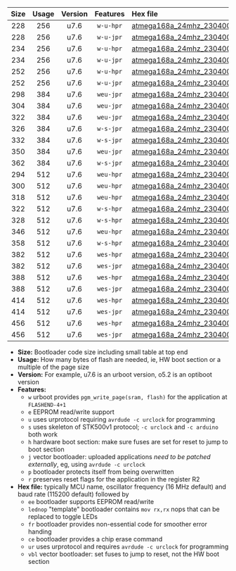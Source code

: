 |Size|Usage|Version|Features|Hex file|
|:-:|:-:|:-:|:-:|:--|
|228|256|u7.6|`w-u-hpr`|[atmega168a_24mhz_230400bps_ur.hex](https://raw.githubusercontent.com/stefanrueger/urboot/main/bootloaders/atmega168a/fcpu_24mhz/230400_bps/atmega168a_24mhz_230400bps_ur.hex)|
|228|256|u7.6|`w-u-jpr`|[atmega168a_24mhz_230400bps_ur_vbl.hex](https://raw.githubusercontent.com/stefanrueger/urboot/main/bootloaders/atmega168a/fcpu_24mhz/230400_bps/atmega168a_24mhz_230400bps_ur_vbl.hex)|
|234|256|u7.6|`w-u-hpr`|[atmega168a_24mhz_230400bps_lednop_ur.hex](https://raw.githubusercontent.com/stefanrueger/urboot/main/bootloaders/atmega168a/fcpu_24mhz/230400_bps/atmega168a_24mhz_230400bps_lednop_ur.hex)|
|234|256|u7.6|`w-u-jpr`|[atmega168a_24mhz_230400bps_lednop_ur_vbl.hex](https://raw.githubusercontent.com/stefanrueger/urboot/main/bootloaders/atmega168a/fcpu_24mhz/230400_bps/atmega168a_24mhz_230400bps_lednop_ur_vbl.hex)|
|252|256|u7.6|`w-u-hpr`|[atmega168a_24mhz_230400bps_lednop_fr_ur.hex](https://raw.githubusercontent.com/stefanrueger/urboot/main/bootloaders/atmega168a/fcpu_24mhz/230400_bps/atmega168a_24mhz_230400bps_lednop_fr_ur.hex)|
|252|256|u7.6|`w-u-jpr`|[atmega168a_24mhz_230400bps_lednop_fr_ur_vbl.hex](https://raw.githubusercontent.com/stefanrueger/urboot/main/bootloaders/atmega168a/fcpu_24mhz/230400_bps/atmega168a_24mhz_230400bps_lednop_fr_ur_vbl.hex)|
|298|384|u7.6|`weu-jpr`|[atmega168a_24mhz_230400bps_ee_ur_vbl.hex](https://raw.githubusercontent.com/stefanrueger/urboot/main/bootloaders/atmega168a/fcpu_24mhz/230400_bps/atmega168a_24mhz_230400bps_ee_ur_vbl.hex)|
|304|384|u7.6|`weu-jpr`|[atmega168a_24mhz_230400bps_ee_lednop_ur_vbl.hex](https://raw.githubusercontent.com/stefanrueger/urboot/main/bootloaders/atmega168a/fcpu_24mhz/230400_bps/atmega168a_24mhz_230400bps_ee_lednop_ur_vbl.hex)|
|322|384|u7.6|`weu-jpr`|[atmega168a_24mhz_230400bps_ee_lednop_fr_ur_vbl.hex](https://raw.githubusercontent.com/stefanrueger/urboot/main/bootloaders/atmega168a/fcpu_24mhz/230400_bps/atmega168a_24mhz_230400bps_ee_lednop_fr_ur_vbl.hex)|
|326|384|u7.6|`w-s-jpr`|[atmega168a_24mhz_230400bps_vbl.hex](https://raw.githubusercontent.com/stefanrueger/urboot/main/bootloaders/atmega168a/fcpu_24mhz/230400_bps/atmega168a_24mhz_230400bps_vbl.hex)|
|332|384|u7.6|`w-s-jpr`|[atmega168a_24mhz_230400bps_lednop_vbl.hex](https://raw.githubusercontent.com/stefanrueger/urboot/main/bootloaders/atmega168a/fcpu_24mhz/230400_bps/atmega168a_24mhz_230400bps_lednop_vbl.hex)|
|350|384|u7.6|`weu-jpr`|[atmega168a_24mhz_230400bps_ee_lednop_fr_ce_ur_vbl.hex](https://raw.githubusercontent.com/stefanrueger/urboot/main/bootloaders/atmega168a/fcpu_24mhz/230400_bps/atmega168a_24mhz_230400bps_ee_lednop_fr_ce_ur_vbl.hex)|
|362|384|u7.6|`w-s-jpr`|[atmega168a_24mhz_230400bps_lednop_fr_vbl.hex](https://raw.githubusercontent.com/stefanrueger/urboot/main/bootloaders/atmega168a/fcpu_24mhz/230400_bps/atmega168a_24mhz_230400bps_lednop_fr_vbl.hex)|
|294|512|u7.6|`weu-hpr`|[atmega168a_24mhz_230400bps_ee_ur.hex](https://raw.githubusercontent.com/stefanrueger/urboot/main/bootloaders/atmega168a/fcpu_24mhz/230400_bps/atmega168a_24mhz_230400bps_ee_ur.hex)|
|300|512|u7.6|`weu-hpr`|[atmega168a_24mhz_230400bps_ee_lednop_ur.hex](https://raw.githubusercontent.com/stefanrueger/urboot/main/bootloaders/atmega168a/fcpu_24mhz/230400_bps/atmega168a_24mhz_230400bps_ee_lednop_ur.hex)|
|318|512|u7.6|`weu-hpr`|[atmega168a_24mhz_230400bps_ee_lednop_fr_ur.hex](https://raw.githubusercontent.com/stefanrueger/urboot/main/bootloaders/atmega168a/fcpu_24mhz/230400_bps/atmega168a_24mhz_230400bps_ee_lednop_fr_ur.hex)|
|322|512|u7.6|`w-s-hpr`|[atmega168a_24mhz_230400bps.hex](https://raw.githubusercontent.com/stefanrueger/urboot/main/bootloaders/atmega168a/fcpu_24mhz/230400_bps/atmega168a_24mhz_230400bps.hex)|
|328|512|u7.6|`w-s-hpr`|[atmega168a_24mhz_230400bps_lednop.hex](https://raw.githubusercontent.com/stefanrueger/urboot/main/bootloaders/atmega168a/fcpu_24mhz/230400_bps/atmega168a_24mhz_230400bps_lednop.hex)|
|346|512|u7.6|`weu-hpr`|[atmega168a_24mhz_230400bps_ee_lednop_fr_ce_ur.hex](https://raw.githubusercontent.com/stefanrueger/urboot/main/bootloaders/atmega168a/fcpu_24mhz/230400_bps/atmega168a_24mhz_230400bps_ee_lednop_fr_ce_ur.hex)|
|358|512|u7.6|`w-s-hpr`|[atmega168a_24mhz_230400bps_lednop_fr.hex](https://raw.githubusercontent.com/stefanrueger/urboot/main/bootloaders/atmega168a/fcpu_24mhz/230400_bps/atmega168a_24mhz_230400bps_lednop_fr.hex)|
|382|512|u7.6|`wes-hpr`|[atmega168a_24mhz_230400bps_ee.hex](https://raw.githubusercontent.com/stefanrueger/urboot/main/bootloaders/atmega168a/fcpu_24mhz/230400_bps/atmega168a_24mhz_230400bps_ee.hex)|
|382|512|u7.6|`wes-jpr`|[atmega168a_24mhz_230400bps_ee_vbl.hex](https://raw.githubusercontent.com/stefanrueger/urboot/main/bootloaders/atmega168a/fcpu_24mhz/230400_bps/atmega168a_24mhz_230400bps_ee_vbl.hex)|
|388|512|u7.6|`wes-hpr`|[atmega168a_24mhz_230400bps_ee_lednop.hex](https://raw.githubusercontent.com/stefanrueger/urboot/main/bootloaders/atmega168a/fcpu_24mhz/230400_bps/atmega168a_24mhz_230400bps_ee_lednop.hex)|
|388|512|u7.6|`wes-jpr`|[atmega168a_24mhz_230400bps_ee_lednop_vbl.hex](https://raw.githubusercontent.com/stefanrueger/urboot/main/bootloaders/atmega168a/fcpu_24mhz/230400_bps/atmega168a_24mhz_230400bps_ee_lednop_vbl.hex)|
|414|512|u7.6|`wes-hpr`|[atmega168a_24mhz_230400bps_ee_lednop_fr.hex](https://raw.githubusercontent.com/stefanrueger/urboot/main/bootloaders/atmega168a/fcpu_24mhz/230400_bps/atmega168a_24mhz_230400bps_ee_lednop_fr.hex)|
|414|512|u7.6|`wes-jpr`|[atmega168a_24mhz_230400bps_ee_lednop_fr_vbl.hex](https://raw.githubusercontent.com/stefanrueger/urboot/main/bootloaders/atmega168a/fcpu_24mhz/230400_bps/atmega168a_24mhz_230400bps_ee_lednop_fr_vbl.hex)|
|456|512|u7.6|`wes-hpr`|[atmega168a_24mhz_230400bps_ee_lednop_fr_ce.hex](https://raw.githubusercontent.com/stefanrueger/urboot/main/bootloaders/atmega168a/fcpu_24mhz/230400_bps/atmega168a_24mhz_230400bps_ee_lednop_fr_ce.hex)|
|456|512|u7.6|`wes-jpr`|[atmega168a_24mhz_230400bps_ee_lednop_fr_ce_vbl.hex](https://raw.githubusercontent.com/stefanrueger/urboot/main/bootloaders/atmega168a/fcpu_24mhz/230400_bps/atmega168a_24mhz_230400bps_ee_lednop_fr_ce_vbl.hex)|

- **Size:** Bootloader code size including small table at top end
- **Usage:** How many bytes of flash are needed, ie, HW boot section or a multiple of the page size
- **Version:** For example, u7.6 is an urboot version, o5.2 is an optiboot version
- **Features:**
  + `w` urboot provides `pgm_write_page(sram, flash)` for the application at `FLASHEND-4+1`
  + `e` EEPROM read/write support
  + `u` uses urprotocol requiring `avrdude -c urclock` for programming
  + `s` uses skeleton of STK500v1 protocol; `-c urclock` and `-c arduino` both work
  + `h` hardware boot section: make sure fuses are set for reset to jump to boot section
  + `j` vector bootloader: uploaded applications *need to be patched externally*, eg, using `avrdude -c urclock`
  + `p` bootloader protects itself from being overwritten
  + `r` preserves reset flags for the application in the register R2
- **Hex file:** typically MCU name, oscillator frequency (16 MHz default) and baud rate (115200 default) followed by
  + `ee` bootloader supports EEPROM read/write
  + `lednop` "template" bootloader contains `mov rx,rx` nops that can be replaced to toggle LEDs
  + `fr` bootloader provides non-essential code for smoother error handing
  + `ce` bootloader provides a chip erase command
  + `ur` uses urprotocol and requires `avrdude -c urclock` for programming
  + `vbl` vector bootloader: set fuses to jump to reset, not the HW boot section
